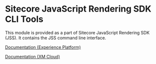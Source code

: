 # Sitecore JavaScript Rendering SDK CLI Tools

This module is provided as a part of Sitecore JavaScript Rendering SDK (JSS). It contains the JSS command line interface.

[Documentation (Experience Platform)](https://doc.sitecore.com/xp/en/developers/hd/21/sitecore-headless-development/sitecore-javascript-rendering-sdk-cli-tools.html)

[Documentation (XM Cloud)](https://doc.sitecore.com/xmc/en/developers/xm-cloud/sitecore-javascript-rendering-sdk-cli-tools.html)
